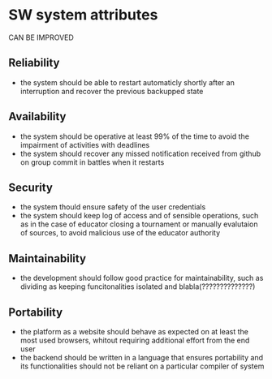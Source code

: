 # SW system attributes

CAN BE IMPROVED

## Reliability

* the system should be able to restart automaticly shortly after an interruption and recover the previous backupped state

## Availability

* the system should be operative at least 99% of the time to avoid the impairment of activities with deadlines
* the system should recover any missed notification received from github on group commit in battles when it restarts

## Security

* the system thould ensure safety of the user credentials
* the system should keep log of access and of sensible operations, such as in the case of educator closing a tournament or manually evalutaion of sources, to avoid malicious use of the educator authority


## Maintainability

* the development should follow good practice for maintainability, such as dividing as keeping funcitonalities isolated and blabla(??????????????)

## Portability

* the platform as a website should behave as expected on at least the most used browsers, whitout requiring additional effort from the end user
* the backend should be written in a language that ensures portability and its functionalities should not be reliant on a particular compiler of system
